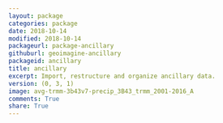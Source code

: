 ```yaml
---
layout: package
categories: package
date: 2018-10-14
modified: 2018-10-14
packageurl: package-ancillary
githuburl: geoimagine-ancillary
packageid: ancillary
title: ancillary
excerpt: Import, restructure and organize ancillary data.
version: (0, 3, 1)
image: avg-trmm-3b43v7-precip_3B43_trmm_2001-2016_A
comments: True
share: True
---
```


